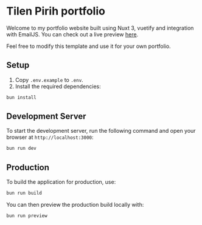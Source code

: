 # Tilen Pirih portfolio

Welcome to my portfolio website built using Nuxt 3, vuetify and integration with EmailJS. You can check out a live preview [here](https://tilenpirih.com/).

Feel free to modify this template and use it for your own portfolio.

## Setup

1. Copy `.env.example` to `.env`.
2. Install the required dependencies:

```bash
bun install
```

## Development Server

To start the development server, run the following command and open your browser at `http://localhost:3000`:

```bash
bun run dev
```

## Production

To build the application for production, use:

```bash
bun run build
```

You can then preview the production build locally with:

```bash
bun run preview
```

